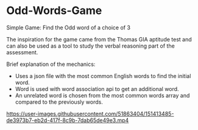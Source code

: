 # Odd-Words-Game
Simple Game: Find the Odd word of a choice of 3 

The inspiration for the game came from the Thomas GIA aptitude test and can also 
be used as a tool to study the verbal reasoning part of the assessment. 

Brief explanation of the mechanics:
- Uses a json file with the most common English words to find the initial word.
- Word is used with word association api to get an additional word.
- An unrelated word is chosen from the most common words array and compared to the previously words.







https://user-images.githubusercontent.com/51863404/151413485-de3973b7-eb2d-417f-8c9b-7dab65de49e3.mp4

